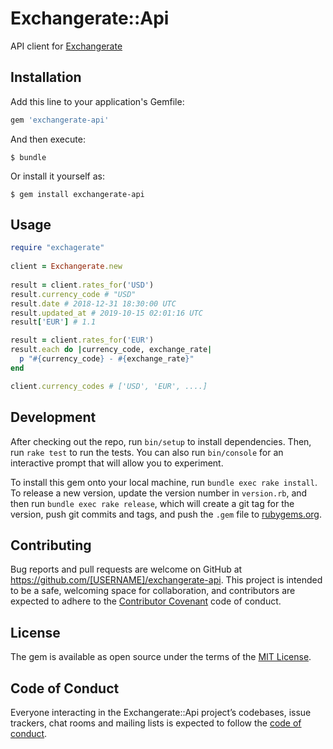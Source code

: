 # Exchangerate::Api

API client for [Exchangerate](https://www.exchangerate-api.com)

## Installation

Add this line to your application's Gemfile:

```ruby
gem 'exchangerate-api'
```

And then execute:

    $ bundle

Or install it yourself as:

    $ gem install exchangerate-api

## Usage

```ruby
require "exchagerate"
  
client = Exchangerate.new
  
result = client.rates_for('USD')
result.currency_code # "USD"
result.date # 2018-12-31 18:30:00 UTC
result.updated_at # 2019-10-15 02:01:16 UTC
result['EUR'] # 1.1

result = client.rates_for('EUR')
result.each do |currency_code, exchange_rate|
  p "#{currency_code} - #{exchange_rate}"
end

client.currency_codes # ['USD', 'EUR', ....]
```

## Development

After checking out the repo, run `bin/setup` to install dependencies. Then, run `rake test` to run the tests. You can also run `bin/console` for an interactive prompt that will allow you to experiment.

To install this gem onto your local machine, run `bundle exec rake install`. To release a new version, update the version number in `version.rb`, and then run `bundle exec rake release`, which will create a git tag for the version, push git commits and tags, and push the `.gem` file to [rubygems.org](https://rubygems.org).

## Contributing

Bug reports and pull requests are welcome on GitHub at https://github.com/[USERNAME]/exchangerate-api. This project is intended to be a safe, welcoming space for collaboration, and contributors are expected to adhere to the [Contributor Covenant](http://contributor-covenant.org) code of conduct.

## License

The gem is available as open source under the terms of the [MIT License](https://opensource.org/licenses/MIT).

## Code of Conduct

Everyone interacting in the Exchangerate::Api project’s codebases, issue trackers, chat rooms and mailing lists is expected to follow the [code of conduct](https://github.com/[USERNAME]/exchangerate-api/blob/master/CODE_OF_CONDUCT.md).
